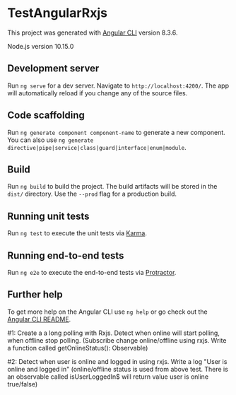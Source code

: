 # TestAngularRxjs

This project was generated with [Angular CLI](https://github.com/angular/angular-cli) version 8.3.6.

Node.js version 10.15.0

## Development server

Run `ng serve` for a dev server. Navigate to `http://localhost:4200/`. The app will automatically reload if you change any of the source files.

## Code scaffolding

Run `ng generate component component-name` to generate a new component. You can also use `ng generate directive|pipe|service|class|guard|interface|enum|module`.

## Build

Run `ng build` to build the project. The build artifacts will be stored in the `dist/` directory. Use the `--prod` flag for a production build.

## Running unit tests

Run `ng test` to execute the unit tests via [Karma](https://karma-runner.github.io).

## Running end-to-end tests

Run `ng e2e` to execute the end-to-end tests via [Protractor](http://www.protractortest.org/).

## Further help

To get more help on the Angular CLI use `ng help` or go check out the [Angular CLI README](https://github.com/angular/angular-cli/blob/master/README.md).


#1: Create a a long polling with Rxjs. Detect when online will start polling, when offline stop polling. (Subscribe change online/offline using rxjs. 
Write a function called getOnlineStatus(): Observable<boolean>)

#2: Detect when user is online and logged in using rxjs. Write a log "User is online and logged in" (online/offline status is used from above test. 
There is an observable called isUserLoggedIn$ will return value user is online true/false)
